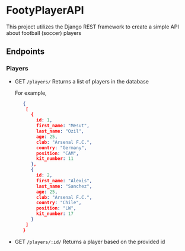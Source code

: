 # FootyPlayerAPI
This project utilizes the Django REST framework to create a simple API about football (soccer) players

## Endpoints
### Players
  * GET `/players/`
    Returns a list of players in the database

    For example,
    ```json
       {
        [
          {
            id: 1,
            first_name: "Mesut",
            last_name: "Ozil",
            age: 25,
            club: "Arsenal F.C.",
            country: "Germany",
            position: "CAM",
            kit_number: 11
          },
          {
            id: 2,
            first_name: "Alexis",
            last_name: "Sanchez",
            age: 25,
            club: "Arsenal F.C.",
            country: "Chile",
            position: "LW",
            kit_number: 17
          }
        ]
       }
    ```

  * GET `/players/:id/`
    Returns a player based on the provided id
